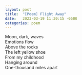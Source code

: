 ```yaml
---
layout: post
title:  "[Poem] Flight Away"
date:   2023-03-19 11:30:15 -0500
categories: poem
---
```


Moon, dark, waves\
Emotions flow\
Above the rocks\
The left yellow shoe\
From my childhood\
Hanging around\
One-thousand miles apart

